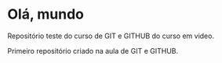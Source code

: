 # Olá, mundo
 Repositório teste do curso de GIT e GITHUB do curso em video. 

 Primeiro repositório criado na aula de GIT e GITHUB.

